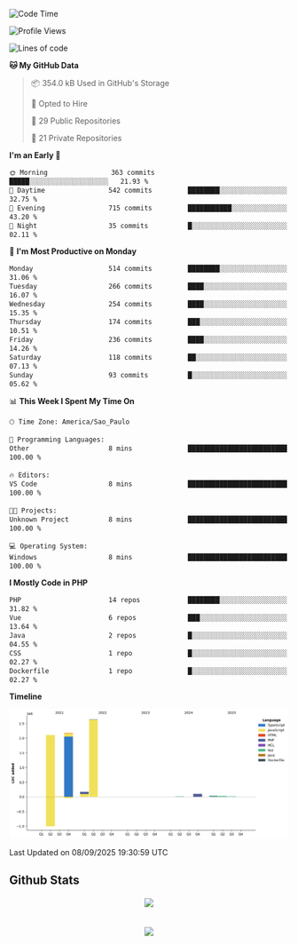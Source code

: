  
<!--START_SECTION:waka-->
![Code Time](http://img.shields.io/badge/Code%20Time-1%2C899%20hrs%2029%20mins-blue)

![Profile Views](http://img.shields.io/badge/Profile%20Views-0-blue)

![Lines of code](https://img.shields.io/badge/From%20Hello%20World%20I%27ve%20Written-7.3%20million%20lines%20of%20code-blue)

**🐱 My GitHub Data** 

> 📦 354.0 kB Used in GitHub's Storage 
 > 
> 💼 Opted to Hire
 > 
> 📜 29 Public Repositories 
 > 
> 🔑 21 Private Repositories 
 > 
**I'm an Early 🐤** 

```text
🌞 Morning                363 commits         █████░░░░░░░░░░░░░░░░░░░░   21.93 % 
🌆 Daytime                542 commits         ████████░░░░░░░░░░░░░░░░░   32.75 % 
🌃 Evening                715 commits         ███████████░░░░░░░░░░░░░░   43.20 % 
🌙 Night                  35 commits          █░░░░░░░░░░░░░░░░░░░░░░░░   02.11 % 
```
📅 **I'm Most Productive on Monday** 

```text
Monday                   514 commits         ████████░░░░░░░░░░░░░░░░░   31.06 % 
Tuesday                  266 commits         ████░░░░░░░░░░░░░░░░░░░░░   16.07 % 
Wednesday                254 commits         ████░░░░░░░░░░░░░░░░░░░░░   15.35 % 
Thursday                 174 commits         ███░░░░░░░░░░░░░░░░░░░░░░   10.51 % 
Friday                   236 commits         ████░░░░░░░░░░░░░░░░░░░░░   14.26 % 
Saturday                 118 commits         ██░░░░░░░░░░░░░░░░░░░░░░░   07.13 % 
Sunday                   93 commits          █░░░░░░░░░░░░░░░░░░░░░░░░   05.62 % 
```


📊 **This Week I Spent My Time On** 

```text
🕑︎ Time Zone: America/Sao_Paulo

💬 Programming Languages: 
Other                    8 mins              █████████████████████████   100.00 % 

🔥 Editors: 
VS Code                  8 mins              █████████████████████████   100.00 % 

🐱‍💻 Projects: 
Unknown Project          8 mins              █████████████████████████   100.00 % 

💻 Operating System: 
Windows                  8 mins              █████████████████████████   100.00 % 
```

**I Mostly Code in PHP** 

```text
PHP                      14 repos            ████████░░░░░░░░░░░░░░░░░   31.82 % 
Vue                      6 repos             ███░░░░░░░░░░░░░░░░░░░░░░   13.64 % 
Java                     2 repos             █░░░░░░░░░░░░░░░░░░░░░░░░   04.55 % 
CSS                      1 repo              █░░░░░░░░░░░░░░░░░░░░░░░░   02.27 % 
Dockerfile               1 repo              █░░░░░░░░░░░░░░░░░░░░░░░░   02.27 % 
```



**Timeline**

![Lines of Code chart](https://raw.githubusercontent.com/MaueDev/MaueDev/main/assets/bar_graph.png)


 Last Updated on 08/09/2025 19:30:59 UTC
<!--END_SECTION:waka-->

## Github Stats  
<div align="center"><img src="https://github-readme-stats.vercel.app/api/top-langs/?username=MaueDev&hide_border=true&layout=compact" align="center" /></div>  

<br/>  

<br/>  

<div align="center">
<img src="https://komarev.com/ghpvc/?username=MaueDev&&style=flat-square" align="center" />
</div>  
  
